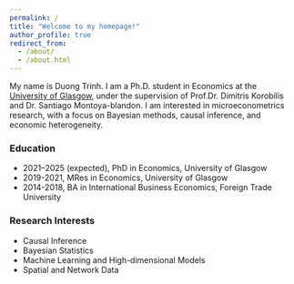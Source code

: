```yaml
---
permalink: /
title: "Welcome to my homepage!"
author_profile: true
redirect_from: 
  - /about/
  - /about.html
---
```


My name is Duong Trinh. I am a Ph.D. student in Economics at the [University of Glasgow](https://www.gla.ac.uk/postgraduate/research/economics/), under the supervision of Prof.Dr. Dimitris Korobilis and Dr. Santiago Montoya-blandon. I am interested in microeconometrics research, with a focus on Bayesian methods, causal inference, and economic heterogeneity.

### Education
* 2021–2025 (expected), PhD in Economics, University of Glasgow
* 2019-2021, MRes in Economics, University of Glasgow
* 2014-2018, BA in International Business Economics, Foreign Trade University

### Research Interests
* Causal Inference
* Bayesian Statistics
* Machine Learning and High-dimensional Models
* Spatial and Network Data